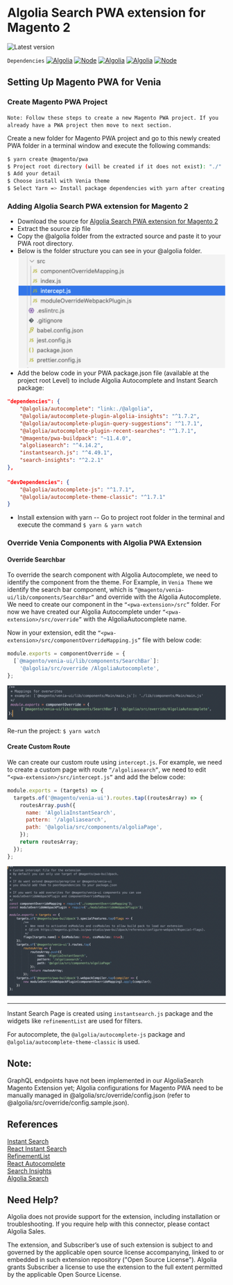 # Algolia Search PWA extension for Magento 2

![Latest version](https://img.shields.io/badge/latest-1.0.0-green)

`Dependencies`
<a href="https://github.com/algolia/instantsearch/releases/tag/v4.49.1">![Algolia](https://img.shields.io/badge/-instantsearch.js_4.49.1-5468FF?logo=algolia&colorA=404040&logoColor=5468FF)</a> <a href="https://github.com/algolia/algoliasearch-client-javascript/releases/tag/4.14.2">![Node](https://img.shields.io/badge/-algoliasearch_4.14.2-5468FF?logo=algolia&colorA=404040&logoColor=5468FF)</a> <a href="https://github.com/algolia/search-insights.js/releases/tag/v2.2.1">![Algolia](https://img.shields.io/badge/-insights_2.2.1-5468FF?logo=algolia&colorA=404040&logoColor=5468FF)</a> <a href="https://github.com/algolia/autocomplete/releases/tag/v1.7.1">![Algolia](https://img.shields.io/badge/-autocomplete_1.7.1-5468FF?logo=algolia&colorA=404040&logoColor=5468FF)</a> <a href="https://nodejs.org/en/blog/release/v16.16.0/">![Node](https://img.shields.io/badge/-version_16+-66cc33?logo=node.js&colorA=404040&logoColor=66cc33)</a>

## Setting Up Magento PWA for Venia

### Create Magento PWA Project

`Note: Follow these steps to create a new Magento PWA project. If you already have a PWA project then move to next section.`

Create a new folder for Magento PWA project and go to this newly created PWA folder in a terminal window and execute the following commands:

```sh
$ yarn create @magento/pwa
$ Project root directory (will be created if it does not exist): "./"
$ Add your detail
$ Choose install with Venia theme
$ Select Yarn => Install package dependencies with yarn after creating project: Yes
```

### Adding Algolia Search PWA extension for Magento 2

- Download the source for [Algolia Search PWA extension for Magento 2](https://github.com/algolia/algoliasearch-magento-2-pwa/tree/master)
- Extract the source zip file
- Copy the @algolia folder from the extracted source and paste it to your PWA root directory.
- Below is the folder structure you can see in your @algolia folder.
  ![Algolia Search PWA extension folder structure](readme/images/structure.png?raw=true 'Algolia Search PWA extension folder structure')
- Add the below code in your PWA package.json file (available at the project root Level) to include Algolia Autocomplete and Instant Search package:

```json
"dependencies": {
    "@algolia/autocomplete": "link:./@algolia",
    "@algolia/autocomplete-plugin-algolia-insights": "^1.7.2",
    "@algolia/autocomplete-plugin-query-suggestions": "^1.7.1",
    "@algolia/autocomplete-plugin-recent-searches": "^1.7.1",
    "@magento/pwa-buildpack": "~11.4.0",
    "algoliasearch": "^4.14.2",
    "instantsearch.js": "^4.49.1",
    "search-insights": "^2.2.1"
},

"devDependencies": {
    "@algolia/autocomplete-js": "^1.7.1",
    "@algolia/autocomplete-theme-classic": "^1.7.1"
}
```

- Install extension with yarn
  -- Go to project root folder in the terminal and execute the command `$ yarn & yarn watch`

### Override Venia Components with Algolia PWA Extension

#### Override Searchbar

To override the search component with Algolia Autocomplete, we need to identify the component from the theme. For Example, in `Venia Theme` we identify the search bar component, which is `“@magento/venia-ui/lib/components/SearchBar”` and override with the Algolia Autocomplete. We need to create our component in the `“<pwa-extension>/src”` folder. For now we have created our Algolia Autocomplete under `“<pwa-extension>/src/override”` with the AlgoliaAutocomplete name.

Now in your extension, edit the `“<pwa-extension>/src/componentOverrideMapping.js”` file with below code:

```javascript
module.exports = componentOverride = {
  [`@magento/venia-ui/lib/components/SearchBar`]:
    '@algolia/src/override /AlgoliaAutocomplete',
};
```

![Algolia Search PWA extension override](readme/images/overrideComponent.png?raw=true 'Algolia Search PWA extension override')

Re-run the project: `$ yarn watch`

#### Create Custom Route

We can create our custom route using `intercept.js`.
For example, we need to create a custom page with route `“/algoliasearch”`, we need to edit `“<pwa-extension>/src/intercept.js”` and add the below code:

```javascript
module.exports = (targets) => {
  targets.of('@magento/venia-ui').routes.tap((routesArray) => {
    routesArray.push({
      name: 'AlgoliaInstantSearch',
      pattern: '/algoliasearch',
      path: '@algolia/src/components/algoliaPage',
    });
    return routesArray;
  });
};
```

![Algolia Search PWA custom routes](readme/images/customRoute.png?raw=true 'Algolia Search PWA custom routes')

---

Instant Search Page is created using `instantsearch.js` package and the widgets like `refinementList` are used for filters.

For autocomplete, the `@algolia/autocomplete-js` package and `@algolia/autocomplete-theme-classic` is used.

## Note:

GraphQL endpoints have not been implemented in our AlgoliaSearch Magento Extension yet; Algolia configurations for Magento PWA need to be manually managed in @algolia/src/override/config.json (refer to @algolia/src/override/config.sample.json).

## References

[Instant Search](https://www.algolia.com/doc/api-reference/widgets/instantsearch/js/)<br>
[React Instant Search](https://www.algolia.com/doc/guides/building-search-ui/what-is-instantsearch/react/)<br>
[RefinementList](https://www.algolia.com/doc/api-reference/widgets/refinement-list/react/#examples)<br>
[React Autocomplete](https://www.algolia.com/doc/ui-libraries/autocomplete/integrations/using-react/)<br>
[Search Insights](https://www.algolia.com/doc/guides/building-search-ui/going-further/send-insights-events/react/#installing-the-search-insights-library)<br>
[Algolia Search](https://www.algolia.com/doc/api-client/getting-started/install/javascript/?client=javascript)

## Need Help?

Algolia does not provide support for the extension, including installation or troubleshooting. If you require help with this connector, please contact Algolia Sales.

The extension, and Subscriber’s use of such extension is subject to and governed by the applicable open source license accompanying, linked to or embedded in such extension repository ("Open Source License"). Algolia grants Subscriber a license to use the extension to the full extent permitted by the applicable Open Source License.
